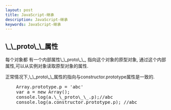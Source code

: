 ```yaml
---
layout: post
title: JavaScript-继承
description: JavaScript-继承
keywords: JavaScript-继承
---
```


<h2>\_\_proto\_\_属性</h2>
<style type="text/css">
    .main-article pre{
        color: #008000;
        font-weight: bold;
    }

</style>
<p>
    每个对象都 有一个内部属性\_\_proto\_\_,
    指向这个对象的原型对象,
    通过这个内部属性,可以从实例对象读取原型对象的属性.
</p>
<p>
    正常情况下,\_\_proto\_\_属性的指向与constructor.prototype属性是一致的.
</p>
<pre>
    Array.prototype.p = 'abc'
    var a = new Array();
    console.log(a.\_\_proto\_\_.p);//abc
    console.log(a.constructor.prototype.p); //abc
</pre>
